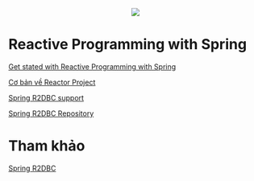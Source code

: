 <p align="center">
  <img src="https://www.vinsguru.com/wp-content/uploads/2019/12/reactor-header.png" />
</p>

# Reactive Programming with Spring

[Get stated with Reactive Programming with Spring](./get-started.md)

[Cơ bản về Reactor Project](./reactor-basic.md)

[Spring R2DBC support](./spring-r2dbc-support.md)

[Spring R2DBC Repository](./spring-r2dbc-repository.md)

# Tham khảo

[Spring R2DBC](https://docs.spring.io/spring-data/r2dbc/docs/1.3.2/reference/html/#mapping)